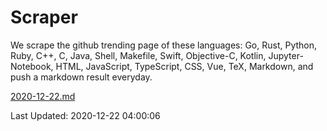 # Scraper

We scrape the github trending page of these languages: Go, Rust, Python, Ruby, C++, C, Java, Shell, Makefile, Swift, Objective-C, Kotlin, Jupyter-Notebook, HTML, JavaScript, TypeScript, CSS, Vue, TeX, Markdown, and push a markdown result everyday.

[2020-12-22.md](https://github.com/yangwenmai/github-trending-backup/blob/master/2020-12-22.md)

Last Updated: 2020-12-22 04:00:06